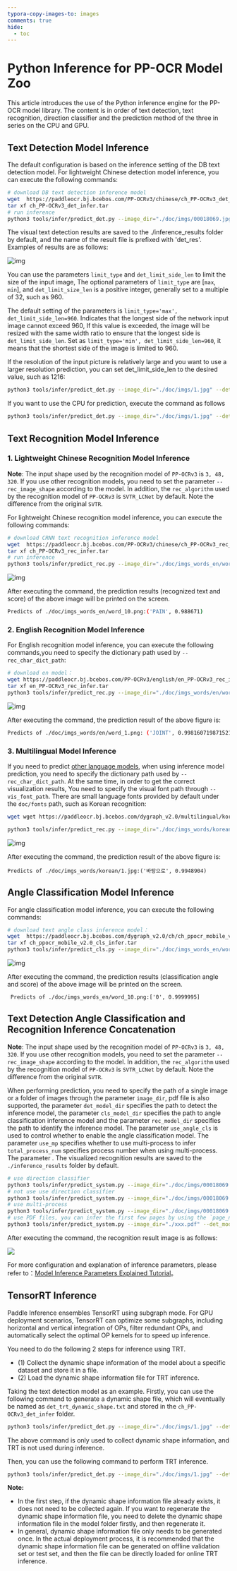 ```yaml
---
typora-copy-images-to: images
comments: true
hide:
  - toc
---
```


# Python Inference for PP-OCR Model Zoo

This article introduces the use of the Python inference engine for the PP-OCR model library. The content is in order of text detection, text recognition, direction classifier and the prediction method of the three in series on the CPU and GPU.

## Text Detection Model Inference

The default configuration is based on the inference setting of the DB text detection model. For lightweight Chinese detection model inference, you can execute the following commands:

```bash linenums="1"
# download DB text detection inference model
wget  https://paddleocr.bj.bcebos.com/PP-OCRv3/chinese/ch_PP-OCRv3_det_infer.tar
tar xf ch_PP-OCRv3_det_infer.tar
# run inference
python3 tools/infer/predict_det.py --image_dir="./doc/imgs/00018069.jpg" --det_model_dir="./ch_PP-OCRv3_det_infer/"
```

The visual text detection results are saved to the ./inference_results folder by default, and the name of the result file is prefixed with 'det_res'. Examples of results are as follows:

![img](./images/det_res_00018069.jpg)

You can use the parameters `limit_type` and `det_limit_side_len` to limit the size of the input image,
The optional parameters of `limit_type` are [`max`, `min`], and
`det_limit_size_len` is a positive integer, generally set to a multiple of 32, such as 960.

The default setting of the parameters is `limit_type='max', det_limit_side_len=960`. Indicates that the longest side of the network input image cannot exceed 960,
If this value is exceeded, the image will be resized with the same width ratio to ensure that the longest side is `det_limit_side_len`.
Set as `limit_type='min', det_limit_side_len=960`, it means that the shortest side of the image is limited to 960.

If the resolution of the input picture is relatively large and you want to use a larger resolution prediction, you can set det_limit_side_len to the desired value, such as 1216:

```bash linenums="1"
python3 tools/infer/predict_det.py --image_dir="./doc/imgs/1.jpg" --det_model_dir="./ch_PP-OCRv3_det_infer/" --det_limit_type=max --det_limit_side_len=1216
```

If you want to use the CPU for prediction, execute the command as follows

```bash linenums="1"
python3 tools/infer/predict_det.py --image_dir="./doc/imgs/1.jpg" --det_model_dir="./ch_PP-OCRv3_det_infer/"  --use_gpu=False
```

## Text Recognition Model Inference

### 1. Lightweight Chinese Recognition Model Inference

**Note**: The input shape used by the recognition model of `PP-OCRv3` is `3, 48, 320`. If you use other recognition models, you need to set the parameter `--rec_image_shape` according to the model. In addition, the `rec_algorithm` used by the recognition model of `PP-OCRv3` is `SVTR_LCNet` by default. Note the difference from the original `SVTR`.

For lightweight Chinese recognition model inference, you can execute the following commands:

```bash linenums="1"
# download CRNN text recognition inference model
wget  https://paddleocr.bj.bcebos.com/PP-OCRv3/chinese/ch_PP-OCRv3_rec_infer.tar
tar xf ch_PP-OCRv3_rec_infer.tar
# run inference
python3 tools/infer/predict_rec.py --image_dir="./doc/imgs_words_en/word_10.png" --rec_model_dir="./ch_PP-OCRv3_rec_infer/" --rec_image_shape=3,48,320
```

![img](./images/word_10.png)

After executing the command, the prediction results (recognized text and score) of the above image will be printed on the screen.

```bash linenums="1"
Predicts of ./doc/imgs_words_en/word_10.png:('PAIN', 0.988671)
```

### 2. English Recognition Model Inference

For English recognition model inference, you can execute the following commands,you need to specify the dictionary path used by `--rec_char_dict_path`:

```bash linenums="1"
# download en model：
wget https://paddleocr.bj.bcebos.com/PP-OCRv3/english/en_PP-OCRv3_rec_infer.tar
tar xf en_PP-OCRv3_rec_infer.tar
python3 tools/infer/predict_rec.py --image_dir="./doc/imgs_words/en/word_1.png" --rec_model_dir="./en_PP-OCRv3_rec_infer/" --rec_char_dict_path="ppocr/utils/en_dict.txt"
```

![img](./images/word_1.png)

After executing the command, the prediction result of the above figure is:

```bash linenums="1"
Predicts of ./doc/imgs_words/en/word_1.png: ('JOINT', 0.998160719871521)
```

### 3. Multilingual Model Inference

If you need to predict [other language models](../model_list.en.md), when using inference model prediction, you need to specify the dictionary path used by `--rec_char_dict_path`. At the same time, in order to get the correct visualization results,
You need to specify the visual font path through `--vis_font_path`. There are small language fonts provided by default under the `doc/fonts` path, such as Korean recognition:

```bash linenums="1"
wget wget https://paddleocr.bj.bcebos.com/dygraph_v2.0/multilingual/korean_mobile_v2.0_rec_infer.tar

python3 tools/infer/predict_rec.py --image_dir="./doc/imgs_words/korean/1.jpg" --rec_model_dir="./your inference model" --rec_char_dict_path="ppocr/utils/dict/korean_dict.txt" --vis_font_path="doc/fonts/korean.ttf"
```

![img](./images/1.jpg)

After executing the command, the prediction result of the above figure is:

```text linenums="1"
Predicts of ./doc/imgs_words/korean/1.jpg:('바탕으로', 0.9948904)
```

## Angle Classification Model Inference

For angle classification model inference, you can execute the following commands:

```bash linenums="1"
# download text angle class inference model：
wget  https://paddleocr.bj.bcebos.com/dygraph_v2.0/ch/ch_ppocr_mobile_v2.0_cls_infer.tar
tar xf ch_ppocr_mobile_v2.0_cls_infer.tar
python3 tools/infer/predict_cls.py --image_dir="./doc/imgs_words_en/word_10.png" --cls_model_dir="ch_ppocr_mobile_v2.0_cls_infer"
```

![img](./images/word_10.png)

After executing the command, the prediction results (classification angle and score) of the above image will be printed on the screen.

```text linenums="1"
 Predicts of ./doc/imgs_words_en/word_10.png:['0', 0.9999995]
```

## Text Detection Angle Classification and Recognition Inference Concatenation

**Note**: The input shape used by the recognition model of `PP-OCRv3` is `3, 48, 320`. If you use other recognition models, you need to set the parameter `--rec_image_shape` according to the model. In addition, the `rec_algorithm` used by the recognition model of `PP-OCRv3` is `SVTR_LCNet` by default. Note the difference from the original `SVTR`.

When performing prediction, you need to specify the path of a single image or a folder of images through the parameter `image_dir`, pdf file is also supported, the parameter `det_model_dir` specifies the path to detect the inference model, the parameter `cls_model_dir` specifies the path to angle classification inference model and the parameter `rec_model_dir` specifies the path to identify the inference model. The parameter `use_angle_cls` is used to control whether to enable the angle classification model. The parameter `use_mp` specifies whether to use multi-process to infer `total_process_num` specifies process number when using multi-process. The parameter . The visualized recognition results are saved to the `./inference_results` folder by default.

```bash linenums="1"
# use direction classifier
python3 tools/infer/predict_system.py --image_dir="./doc/imgs/00018069.jpg" --det_model_dir="./ch_PP-OCRv3_det_infer/" --cls_model_dir="./cls/" --rec_model_dir="./ch_PP-OCRv3_rec_infer/" --use_angle_cls=true
# not use use direction classifier
python3 tools/infer/predict_system.py --image_dir="./doc/imgs/00018069.jpg" --det_model_dir="./ch_PP-OCRv3_det_infer/" --rec_model_dir="./ch_PP-OCRv3_rec_infer/" --use_angle_cls=false
# use multi-process
python3 tools/infer/predict_system.py --image_dir="./doc/imgs/00018069.jpg" --det_model_dir="./ch_PP-OCRv3_det_infer/" --rec_model_dir="./ch_PP-OCRv3_rec_infer/" --use_angle_cls=false --use_mp=True --total_process_num=6
# use PDF files, you can infer the first few pages by using the `page_num` parameter, the default is 0, which means infer all pages
python3 tools/infer/predict_system.py --image_dir="./xxx.pdf" --det_model_dir="./ch_PP-OCRv3_det_infer/" --cls_model_dir="./cls/" --rec_model_dir="./ch_PP-OCRv3_rec_infer/" --use_angle_cls=true --page_num=2
```

After executing the command, the recognition result image is as follows:

![](./images/system_res_00018069_v3.jpg)

For more configuration and explanation of inference parameters, please refer to：[Model Inference Parameters Explained Tutorial](../blog/inference_args.en.md)。

## TensorRT Inference

Paddle Inference ensembles TensorRT using subgraph mode. For GPU deployment scenarios, TensorRT can optimize some subgraphs, including horizontal and vertical integration of OPs, filter redundant OPs, and automatically select the optimal OP kernels for to speed up inference.

You need to do the following 2 steps for inference using TRT.

* (1) Collect the dynamic shape information of the model about a specific dataset and store it in a file.
* (2) Load the dynamic shape information file for TRT inference.

Taking the text detection model as an example. Firstly, you can use the following command to generate a dynamic shape file, which will eventually be named as `det_trt_dynamic_shape.txt` and stored in the `ch_PP-OCRv3_det_infer` folder.

```bash linenums="1"
python3 tools/infer/predict_det.py --image_dir="./doc/imgs/1.jpg" --det_model_dir="./ch_PP-OCRv3_det_infer/" --use_tensorrt=True
```

The above command is only used to collect dynamic shape information, and TRT is not used during inference.

Then, you can use the following command to perform TRT inference.

```bash linenums="1"
python3 tools/infer/predict_det.py --image_dir="./doc/imgs/1.jpg" --det_model_dir="./ch_PP-OCRv3_det_infer/" --use_tensorrt=True
```

**Note:**

* In the first step, if the dynamic shape information file already exists, it does not need to be collected again. If you want to regenerate the dynamic shape information file, you need to delete the dynamic shape information file in the model folder firstly, and then regenerate it.
* In general, dynamic shape information file only needs to be generated once. In the actual deployment process, it is recommended that the dynamic shape information file can be generated on offline validation set or test set, and then the file can be directly loaded for online TRT inference.
